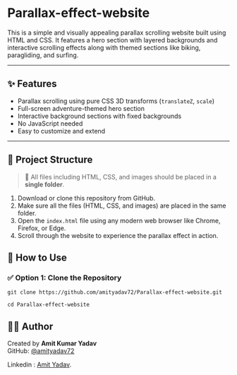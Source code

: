 # Parallax-effect-website


This is a simple and visually appealing parallax scrolling website built using HTML and CSS. It features a hero section with layered backgrounds and interactive scrolling effects along with themed sections like biking, paragliding, and surfing.

---
## ✨ Features

- Parallax scrolling using pure CSS 3D transforms (`translateZ`, `scale`)
- Full-screen adventure-themed hero section
- Interactive background sections with fixed backgrounds
- No JavaScript needed
- Easy to customize and extend

---


## 📁 Project Structure

> 🔔 All files including HTML, CSS, and images should be placed in a **single folder**.

1. Download or clone this repository from GitHub.
2. Make sure all the files (HTML, CSS, and images) are placed in the same folder.
3. Open the `index.html` file using any modern web browser like Chrome, Firefox, or Edge.
4. Scroll through the website to experience the parallax effect in action.

## 🔧 How to Use

### ✅ Option 1: Clone the Repository

```
git clone https://github.com/amityadav72/Parallax-effect-website.git

cd Parallax-effect-website

```

## 🙋‍♂️ Author

Created by **Amit Kumar Yadav**  
GitHub: [@amityadav72](https://github.com/amityadav72)


Linkedin : [Amit Yadav](https://www.linkedin.com/in/amityadav72/).
